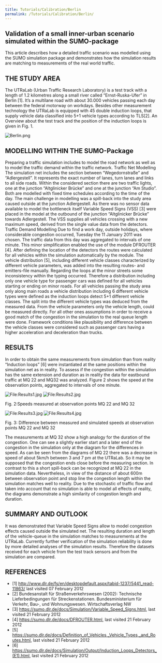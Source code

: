 ```yaml
---
title: Tutorials/Calibration/Berlin
permalink: /Tutorials/Calibration/Berlin/
---
```


## Validation of a small inner-urban scenario simulated within the SUMO-package

This article describes how a detailed traffic scenario was modelled
using the SUMO simulation package and demonstrates how the simulation
results are matching to measurements of the real world traffic.

## THE STUDY AREA

The UTRaLab (Urban Traffic Research Laboratory) is a test track with a
length of 1.2 kilometres along a small river called “Ernst-Ruska-Ufer”
in Berlin \[1\]. It’s a multilane road with about 30.000 vehicles
passing each day between the federal motorway on workdays. Besides other
measurement technology the UTRaLab is equipped with 45 double induction
loops, that supply vehicle data classified into 5+1 vehicle types
according to TLS\[2\]. An Overview about the test track and the position
of the induction loops is given in Fig. 1.

![Berlin.png](../../images/Berlin.png "Berlin.png")

## MODELLING WITHIN THE SUMO-Package

Preparing a traffic simulation includes to model the road network as
well as to model the traffic demand within the traffic network. Traffic
Net Modelling The simulation net includes the section between
“Wegedornstraße” and “Adlergestell”. It represents the exact number of
lanes, turn lanes and links to all side roads. Within the considered
section there are two traffic lights, one at the junction “Altglinicker
Brücke” and one at the junction “Am Studio”. Both are modelled with
fixed time schedules according to the time of the day. The main
challenge in modelling was a spill-back into the study area caused
outside at the junction Adlergestell. As there was no sensor data
available to model the bottleneck itself Variable Speed Signs (VSS)
\[3\] were placed in the model at the outbound of the junction
“Altglinicker Brücke” towards Adlergestell. The VSS supplies all
vehicles crossing with a new maximum speed, derived from the single
value data from the detectors. Traffic Demand Modelling Due to find a
work day, outside holidays, where considerable congestion occurred,
Tuesday the 11 January 2011 was chosen. The traffic data from this day
was aggregated to intervals of one minute. This minor simplification
enabled the use of the module DFROUTER \[4\]. After defining the
location of the detectors the routes were calculated for all vehicles
within the simulation automatically by the module. The vehicle
distribution \[5\], including different vehicle classes characterized by
different vehicle parameters, was added into the resulting routes- and
emitters-file manually. Regarding the loops at the minor streets some
inconsistency within the typing occurred. Therefore a distribution
including only one vehicle type for passenger cars was defined for all
vehicles starting or ending on minor roads. For all vehicles passing the
study area only along main roads a vehicle distribution including 6
different vehicle types were defined as the induction loops detect 5+1
different vehicle classes. The split into the different vehicle types
was deduced from the measured data. From the vehicle parameters only the
vehicle length, could be measured directly. For all other ones
assumptions in order to receive a good match of the congestion in the
simulation to the real queue length were done. Framework conditions like
plausibility and difference between the vehicle classes were considered
such as passenger cars having a higher acceleration and deceleration
than trucks.

## RESULTS

In order to obtain the same measurements from simulation than from
reality “Induction loops” \[6\] were instantiated at the same positions
within the simulation net as in reality. To assess if the congestion
within the simulation has the same extension and duration as in reality
the data for eastbound traffic at MQ 22 and MQ32 was analyzed. Figure 2
shows the speed at the observation points, aggregated to intervals of
one minute.

![<File:Results1.jpg>](../../images/Results1.jpg "File:Results1.jpg")
![<File:Results2.jpg>](../../images/Results2.jpg "File:Results2.jpg")

Fig. 2:Speeds measured at observation points MQ 22 and MQ 32

![<File:Results3.jpg>](../../images/Results3.jpg "File:Results3.jpg")
![<File:Results4.jpg>](../../images/Results4.jpg "File:Results4.jpg")

Fig. 3: Difference between measured and simulated speeds at observation
points MQ 22 and MQ 32

The measurements at MQ 32 show a high analogy for the duration of the
congestion. One can see a slightly earlier start and a later end of the
congestion in the simulation only at the diagram for the differences in
speed. As can be seen from the diagrams of MQ 22 there was a decrease in
speed of about 5km/h between 3 and 7 pm at the UTRaLab. So it may be
supposed that the congestion ends close before the measuring section. In
contrast to this a short spill-back can be recognized at MQ 22 in the
simulation data. Nevertheless, in view of the distance of about 600m
between observation point and stop line the congestion length within the
simulation matches well to reality. Due to the stochastic of traffic
flow and taken into account that no simulation is able to model all
effects of reality, the diagrams demonstrate a high similarity of
congestion length and duration.

## SUMMARY AND OUTLOOK

It was demonstrated that Variable Speed Signs allow to model congestion
effects caused outside the simulated net. The resulting duration and
length of the vehicle-queue in the simulation matches to measurements at
the UTRaLab. Currently further verification of the simulation
reliability is done by more detailed analyses of the simulation results.
Therefore the datasets received for each vehicle from the test track
sensors and from the simulation are compared.

## REFERENCES

- \[1\]
  <http://www.dlr.de/fs/en/desktopdefault.aspx/tabid-1237/5441_read-11863/>
  last visited 07 February 2012
- \[2\] Bundesanstalt für Straßenverkehrswesen (2002): Technische
  Lieferbedingungen für Streckenstationen. Bundesministerium für
  Verkehr, Bau-, und Wohnungswesen. Wirtschaftsverlag NW
- \[3\]
  <https://sumo.dlr.de/docs/Simulation/Variable_Speed_Signs.html>,
  last visited 21 February 2012
- \[4\]
  <https://sumo.dlr.de/docs/DFROUTER.html>,
  last visited 21 February 2012
- \[5\]
  <https://sumo.dlr.de/docs/Definition_of_Vehicles,_Vehicle_Types,_and_Routes.html>,
  last visited 21 February 2012
- \[6\]
  <https://sumo.dlr.de/docs/Simulation/Output/Induction_Loops_Detectors_(E1).html>,
  last visited 21 February 2012
